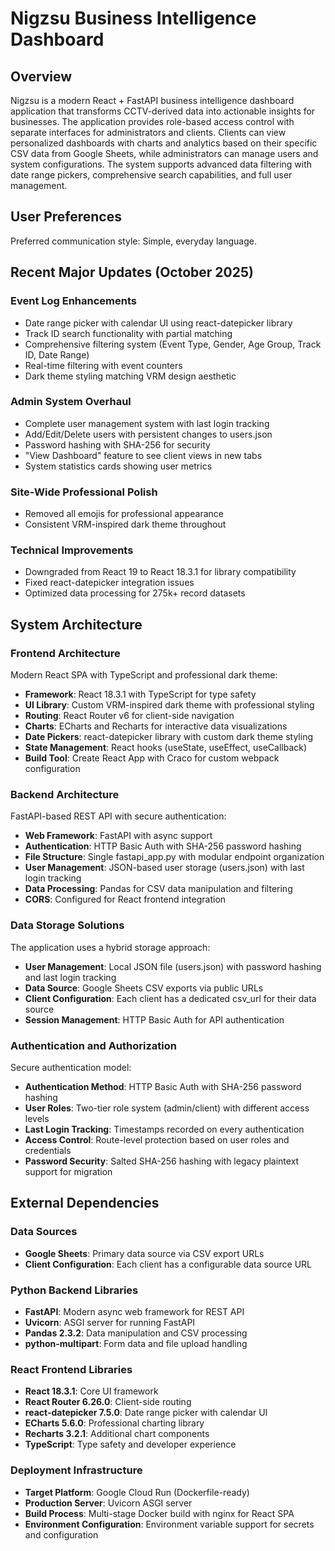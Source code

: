 # Nigzsu Business Intelligence Dashboard

## Overview

Nigzsu is a modern React + FastAPI business intelligence dashboard application that transforms CCTV-derived data into actionable insights for businesses. The application provides role-based access control with separate interfaces for administrators and clients. Clients can view personalized dashboards with charts and analytics based on their specific CSV data from Google Sheets, while administrators can manage users and system configurations. The system supports advanced data filtering with date range pickers, comprehensive search capabilities, and full user management.

## User Preferences

Preferred communication style: Simple, everyday language.

## Recent Major Updates (October 2025)

### Event Log Enhancements
- Date range picker with calendar UI using react-datepicker library
- Track ID search functionality with partial matching
- Comprehensive filtering system (Event Type, Gender, Age Group, Track ID, Date Range)
- Real-time filtering with event counters
- Dark theme styling matching VRM design aesthetic

### Admin System Overhaul
- Complete user management system with last login tracking
- Add/Edit/Delete users with persistent changes to users.json
- Password hashing with SHA-256 for security
- "View Dashboard" feature to see client views in new tabs
- System statistics cards showing user metrics

### Site-Wide Professional Polish
- Removed all emojis for professional appearance
- Consistent VRM-inspired dark theme throughout

### Technical Improvements
- Downgraded from React 19 to React 18.3.1 for library compatibility
- Fixed react-datepicker integration issues
- Optimized data processing for 275k+ record datasets

## System Architecture

### Frontend Architecture
Modern React SPA with TypeScript and professional dark theme:
- **Framework**: React 18.3.1 with TypeScript for type safety
- **UI Library**: Custom VRM-inspired dark theme with professional styling
- **Routing**: React Router v6 for client-side navigation
- **Charts**: ECharts and Recharts for interactive data visualizations
- **Date Pickers**: react-datepicker library with custom dark theme styling
- **State Management**: React hooks (useState, useEffect, useCallback)
- **Build Tool**: Create React App with Craco for custom webpack configuration

### Backend Architecture
FastAPI-based REST API with secure authentication:
- **Web Framework**: FastAPI with async support
- **Authentication**: HTTP Basic Auth with SHA-256 password hashing
- **File Structure**: Single fastapi_app.py with modular endpoint organization
- **User Management**: JSON-based user storage (users.json) with last login tracking
- **Data Processing**: Pandas for CSV data manipulation and filtering
- **CORS**: Configured for React frontend integration

### Data Storage Solutions
The application uses a hybrid storage approach:
- **User Management**: Local JSON file (users.json) with password hashing and last login tracking
- **Data Source**: Google Sheets CSV exports via public URLs
- **Client Configuration**: Each client has a dedicated csv_url for their data source
- **Session Management**: HTTP Basic Auth for API authentication

### Authentication and Authorization
Secure authentication model:
- **Authentication Method**: HTTP Basic Auth with SHA-256 password hashing
- **User Roles**: Two-tier role system (admin/client) with different access levels
- **Last Login Tracking**: Timestamps recorded on every authentication
- **Access Control**: Route-level protection based on user roles and credentials
- **Password Security**: Salted SHA-256 hashing with legacy plaintext support for migration

## External Dependencies

### Data Sources
- **Google Sheets**: Primary data source via CSV export URLs
- **Client Configuration**: Each client has a configurable data source URL

### Python Backend Libraries
- **FastAPI**: Modern async web framework for REST API
- **Uvicorn**: ASGI server for running FastAPI
- **Pandas 2.3.2**: Data manipulation and CSV processing
- **python-multipart**: Form data and file upload handling

### React Frontend Libraries
- **React 18.3.1**: Core UI framework
- **React Router 6.26.0**: Client-side routing
- **react-datepicker 7.5.0**: Date range picker with calendar UI
- **ECharts 5.6.0**: Professional charting library
- **Recharts 3.2.1**: Additional chart components
- **TypeScript**: Type safety and developer experience

### Deployment Infrastructure
- **Target Platform**: Google Cloud Run (Dockerfile-ready)
- **Production Server**: Uvicorn ASGI server
- **Build Process**: Multi-stage Docker build with nginx for React SPA
- **Environment Configuration**: Environment variable support for secrets and configuration